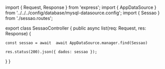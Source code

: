 import { Request, Response } from 'express';
import { AppDataSource } from '../../../config/database/mysql-datasource.config';
import { Sessao } from './sessao.routes';

export class SessaoController {
  public async list(req: Request, res: Response) {

    const sessao = await  await AppDataSource.manager.find(Sessao)

    res.status(200).json({ dados: sessao });
  }
}
